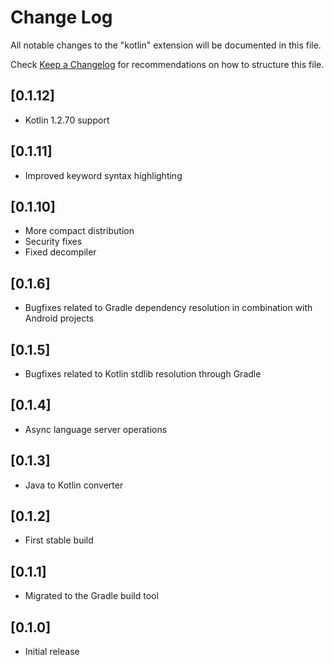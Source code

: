# Change Log
All notable changes to the "kotlin" extension will be documented in this file.

Check [Keep a Changelog](http://keepachangelog.com/) for recommendations on how to structure this file.

## [0.1.12]
- Kotlin 1.2.70 support

## [0.1.11]
- Improved keyword syntax highlighting

## [0.1.10]
- More compact distribution
- Security fixes
- Fixed decompiler

## [0.1.6]
- Bugfixes related to Gradle dependency resolution in combination with Android projects

## [0.1.5]
- Bugfixes related to Kotlin stdlib resolution through Gradle

## [0.1.4]
- Async language server operations

## [0.1.3]
- Java to Kotlin converter

## [0.1.2]
- First stable build

## [0.1.1]
- Migrated to the Gradle build tool

## [0.1.0]
- Initial release
